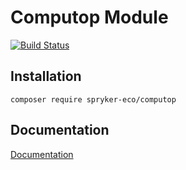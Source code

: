 # Computop Module

[![Build Status](https://travis-ci.org/spryker-eco/computop.svg?branch=master)](https://travis-ci.org/spryker-eco/computop)

## Installation

```
composer require spryker-eco/computop
```

## Documentation

[Documentation](https://academy.spryker.com/developing_with_spryker/industry_partner_integration/partner_integration.html)
